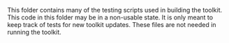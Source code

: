 This folder contains many of the testing scripts used in building the toolkit. This code in this folder may be in a non-usable state. It is only meant to keep track of tests for new toolkit updates. These files are not needed in running the toolkit.
